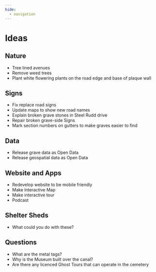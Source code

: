 ```yaml
---
hide:
  - navigation
---
```


#  Ideas

## Nature

- Tree lined avenues
- Remove weed trees
- Plant white flowering plants on the road edge and base of plaque wall

## Signs

- Fix replace road signs
- Update maps to show new road names
- Explain broken grave stones in Steel Rudd drive
- Repair broken grave-side Signs
- Mark section numbers on gutters to make graves easier to find

## Data

- Release grave data as Open Data
- Release geospatial data as Open Data

## Website and Apps

- Redevelop website to be mobile friendly
- Make Interactive Map 
- Make interactive tour
- Podcast

## Shelter Sheds

- What could you do with these?

## Questions

- What are the metal tags?
- Why is the Museum built over the canal?
- Are there any licenced Ghost Tours that can operate in the cemetery
